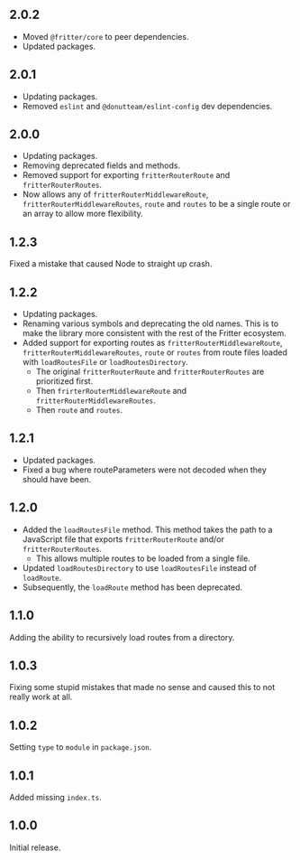 ## 2.0.2

* Moved `@fritter/core` to peer dependencies.
* Updated packages.

## 2.0.1

* Updating packages.
* Removed `eslint` and `@donutteam/eslint-config` dev dependencies.

## 2.0.0

* Updating packages.
* Removing deprecated fields and methods.
* Removed support for exporting `fritterRouterRoute` and `fritterRouterRoutes`.
* Now allows any of `fritterRouterMiddlewareRoute`, `fritterRouterMiddlewareRoutes`, `route` and `routes` to be a single route or an array to allow more flexibility.

## 1.2.3
Fixed a mistake that caused Node to straight up crash.

## 1.2.2

* Updating packages.
* Renaming various symbols and deprecating the old names. This is to make the library more consistent with the rest of the Fritter ecosystem.
* Added support for exporting routes as `fritterRouterMiddlewareRoute`, `fritterRouterMiddlewareRoutes`, `route` or `routes` from route files loaded with `loadRoutesFile` or `loadRoutesDirectory`.
	* The original `fritterRouterRoute` and `fritterRouterRoutes` are prioritized first.
	* Then `frirterRouterMiddlewareRoute` and `fritterRouterMiddlewareRoutes`.
	* Then `route` and `routes`.

## 1.2.1

* Updated packages.
* Fixed a bug where routeParameters were not decoded when they should have been.

## 1.2.0

* Added the `loadRoutesFile` method. This method takes the path to a JavaScript file that exports `fritterRouterRoute` and/or `fritterRouterRoutes`.
	* This allows multiple routes to be loaded from a single file.
* Updated `loadRoutesDirectory` to use `loadRoutesFile` instead of `loadRoute`.
* Subsequently, the `loadRoute` method has been deprecated.

## 1.1.0
Adding the ability to recursively load routes from a directory.

## 1.0.3
Fixing some stupid mistakes that made no sense and caused this to not really work at all.

## 1.0.2
Setting `type` to `module` in `package.json`.

## 1.0.1
Added missing `index.ts`.

## 1.0.0
Initial release.